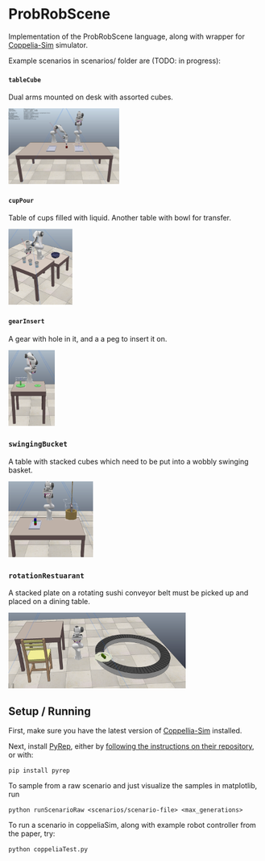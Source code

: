 # ProbRobScene

Implementation of the ProbRobScene language, along with wrapper for
[Coppelia-Sim](https://www.coppeliarobotics.com/) simulator.

Example scenarios in scenarios/ folder are (TODO: in progress):
 
#### `tableCube`

Dual arms mounted on desk with assorted cubes.

 <img src='pictures/dualArm.png' height=150px>

#### `cupPour` 

Table of cups filled with liquid. Another table with bowl for transfer.

<img src='pictures/cupPour.png' height=150px>

#### `gearInsert`

A gear with hole in it, and a a peg to insert it on.

 <img src='pictures/gearInsert.png' height=150px>


### `swingingBucket`

A table with stacked cubes which need to be put into a wobbly swinging basket.

<img src='pictures/swingingBucket.png' height=150px>


### `rotationRestuarant`

A stacked plate on a rotating sushi conveyor belt must be picked up and placed on a dining table.

<img src='pictures/rotationRestaurant.png' height=150px>

## Setup / Running

First, make sure you have the latest version of [Coppellia-Sim](https://www.coppeliarobotics.com/) installed.

Next, install [PyRep](https://github.com/stepjam/PyRep), either by [following the instructions on their repository](https://github.com/stepjam/PyRep), or with:

```
pip install pyrep
```

To sample from a raw scenario and just visualize the samples in matplotlib, run

```
python runScenarioRaw <scenarios/scenario-file> <max_generations>
```

To run a scenario in coppeliaSim, along with example robot controller from the paper, try:

```
python coppeliaTest.py
```